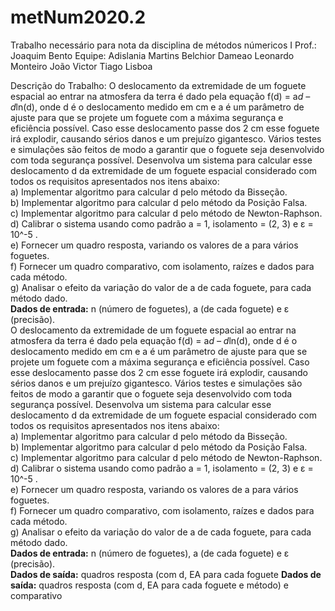 # metNum2020.2

Trabalho necessário para nota da disciplina de métodos númericos I
Prof.: Joaquim Bento
Equipe: 
Adislania Martins
Belchior Dameao
Leonardo Monteiro
João Victor
Tiago Lisboa

Descrição do Trabalho:
O deslocamento da extremidade de um foguete espacial ao entrar na atmosfera da terra é dado pela equação f(d) = a*d – d*ln(d), onde d é
o deslocamento medido em cm e a é um parâmetro de ajuste para que se projete um foguete com a máxima segurança e eficiência
possível. Caso esse deslocamento passe dos 2 cm esse foguete irá explodir, causando sérios danos e um prejuízo gigantesco. Vários testes
e simulações são feitos de modo a garantir que o foguete seja desenvolvido com toda segurança possível. Desenvolva um sistema para
calcular esse deslocamento d da extremidade de um foguete espacial considerado com todos os requisitos apresentados nos itens abaixo:<br>
a) Implementar algoritmo para calcular d pelo método da Bisseção.<br>
b) Implementar algoritmo para calcular d pelo método da Posição Falsa.<br>
c) Implementar algoritmo para calcular d pelo método de Newton-Raphson.<br>
d) Calibrar o sistema usando como padrão a = 1, isolamento = (2, 3) e ε = 10^-5
.<br>
e) Fornecer um quadro resposta, variando os valores de a para vários foguetes.<br>
f) Fornecer um quadro comparativo, com isolamento, raízes e dados para cada método.<br>
g) Analisar o efeito da variação do valor de a de cada foguete, para cada método dado.<br>
<b>Dados de entrada:</b> n (número de foguetes), a (de cada foguete) e ε (precisão).<br>O deslocamento da extremidade de um foguete espacial ao entrar na atmosfera da terra é dado pela equação f(d) = a*d – d*ln(d), onde d é
o deslocamento medido em cm e a é um parâmetro de ajuste para que se projete um foguete com a máxima segurança e eficiência
possível. Caso esse deslocamento passe dos 2 cm esse foguete irá explodir, causando sérios danos e um prejuízo gigantesco. Vários testes
e simulações são feitos de modo a garantir que o foguete seja desenvolvido com toda segurança possível. Desenvolva um sistema para
calcular esse deslocamento d da extremidade de um foguete espacial considerado com todos os requisitos apresentados nos itens abaixo:<br>
a) Implementar algoritmo para calcular d pelo método da Bisseção.<br>
b) Implementar algoritmo para calcular d pelo método da Posição Falsa.<br>
c) Implementar algoritmo para calcular d pelo método de Newton-Raphson.<br>
d) Calibrar o sistema usando como padrão a = 1, isolamento = (2, 3) e ε = 10^-5
.<br>
e) Fornecer um quadro resposta, variando os valores de a para vários foguetes.<br>
f) Fornecer um quadro comparativo, com isolamento, raízes e dados para cada método.<br>
g) Analisar o efeito da variação do valor de a de cada foguete, para cada método dado.<br>
<b>Dados de entrada:</b> n (número de foguetes), a (de cada foguete) e ε (precisão).<br>
<b>Dados de saída:</b> quadros resposta (com d, EA para cada foguete
<b>Dados de saída:</b> quadros resposta (com d, EA para cada foguete e método) e comparativo
